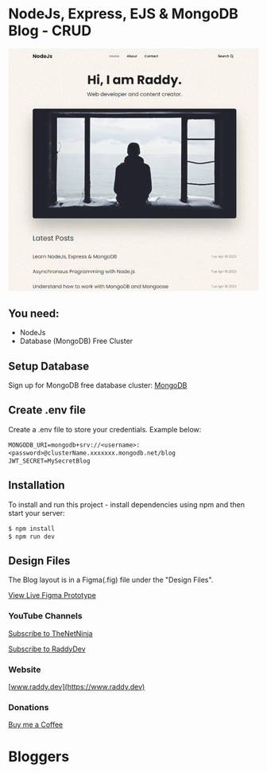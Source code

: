 # NodeJs, Express, EJS & MongoDB Blog - CRUD

![alt text](/readme-image.jpg?raw=true)

## You need:
- NodeJs
- Database (MongoDB) Free Cluster

## Setup Database
Sign up for MongoDB free database cluster:  [MongoDB](https://www.mongodb.com/)

## Create .env file
Create a .env file to store your credentials. Example below:

```
MONGODB_URI=mongodb+srv://<username>:<password>@clusterName.xxxxxxx.mongodb.net/blog
JWT_SECRET=MySecretBlog
```

## Installation
To install and run this project - install dependencies using npm and then start your server:

```
$ npm install
$ npm run dev
```

## Design Files
The Blog layout is in a Figma(.fig) file under the "Design Files".

[View Live Figma Prototype](https://www.figma.com/proto/Vpc5J1ajnwDTT96q0IUFDJ/NodeJs-Blog?page-id=0%3A1&type=design&node-id=48-119&viewport=-194%2C377%2C0.17&scaling=min-zoom&starting-point-node-id=48%3A119)


### YouTube Channels

[Subscribe to TheNetNinja](https://www.youtube.com/@NetNinja)

[Subscribe to RaddyDev](https://www.youtube.com/@RaddyDev)


### Website
[www.raddy.dev](https://www.raddy.dev)

### Donations
[Buy me a Coffee](https://www.buymeacoffee.com/RaddyTheBrand)
# Bloggers
